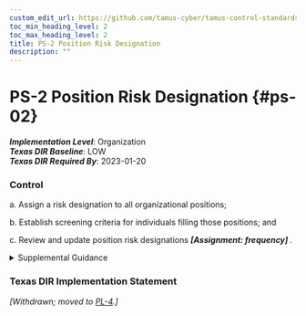 ```yaml
---
custom_edit_url: https://github.com/tamus-cyber/tamus-control-standards/tree/main/content/tamus.edu/TAMUS_profile.yaml
toc_min_heading_level: 2
toc_max_heading_level: 2
title: PS-2 Position Risk Designation
description: ""
---
```


# PS-2 Position Risk Designation {#ps-02}

_**Implementation Level**_: Organization\
_**Texas DIR Baseline**_: LOW\
_**Texas DIR Required By**_: 2023-01-20

### Control



a. Assign a risk designation to all organizational positions;

b. Establish screening criteria for individuals filling those positions; and

c. Review and update position risk designations <strong title="ps-02_odp"> <em>[Assignment: frequency]</em> </strong>.


<details><summary>Supplemental Guidance</summary>Position risk designations reflect Office of Personnel Management (OPM) policy and guidance. Proper position designation is the foundation of an effective and consistent suitability and personnel security program. The Position Designation System (PDS) assesses the duties and responsibilities of a position to determine the degree of potential damage to the efficiency or integrity of the service due to misconduct of an incumbent of a position and establishes the risk level of that position. The PDS assessment also determines if the duties and responsibilities of the position present the potential for position incumbents to bring about a material adverse effect on national security and the degree of that potential effect, which establishes the sensitivity level of a position. The results of the assessment determine what level of investigation is conducted for a position. Risk designations can guide and inform the types of authorizations that individuals receive when accessing organizational information and information systems. Position screening criteria include explicit information security role appointment requirements. Parts 1400 and 731 of Title 5, Code of Federal Regulations, establish the requirements for organizations to evaluate relevant covered positions for a position sensitivity and position risk designation commensurate with the duties and responsibilities of those positions.</details>

### Texas DIR Implementation Statement

<em>[Withdrawn; moved to [PL-4](/catalog/pl/pl-04).]</em>



